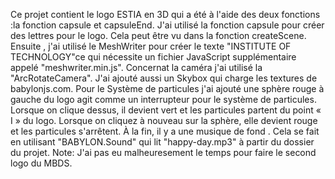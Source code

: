 Ce projet contient le logo ESTIA en 3D qui a été à l'aide des deux fonctions :la fonction capsule et capsuleEnd.
J'ai utilisé la fonction capsule pour créer des lettres pour le logo. Cela peut être vu dans la fonction createScene.
Ensuite , j'ai utilisé le MeshWriter pour créer le texte "INSTITUTE OF TECHNOLOGY"ce qui nécessite un fichier JavaScript supplémentaire appelé "meshwriter.min.js".
Concernat la caméra j'ai utilisé la "ArcRotateCamera".
J'ai ajouté aussi un Skybox qui charge les textures de babylonjs.com.
Pour le Système de particules j'ai ajouté une sphère rouge à gauche du logo agit comme un interrupteur pour le système de particules. Lorsque on clique dessus, il devient vert et les particules partent du point « I » du logo. Lorsque on cliquez à nouveau sur la sphère, elle devient rouge et les particules s'arrêtent.
À la fin, il y a une musique de fond . Cela se fait en utilisant "BABYLON.Sound" qui lit "happy-day.mp3" à partir du dossier du projet.
Note: 
J'ai pas eu malheuresement le temps pour faire le second logo du MBDS.
